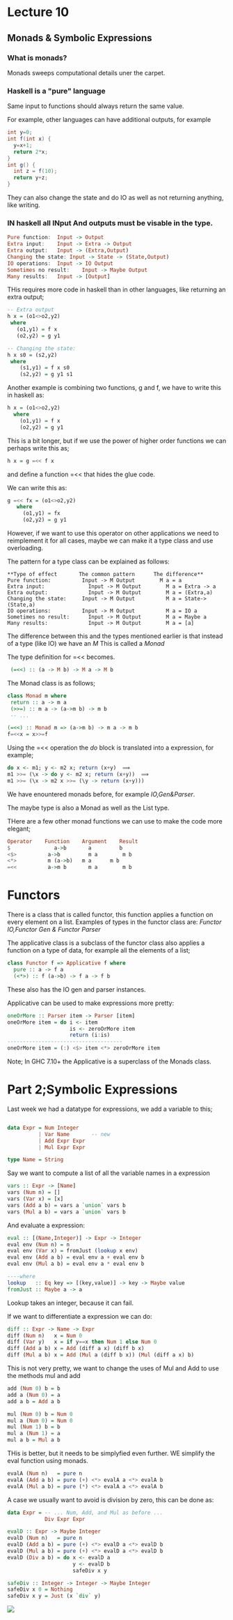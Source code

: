 # Lecture 10
## Monads & Symbolic Expressions
### What is monads?
Monads sweeps computational details uner the carpet.

### Haskell is a "pure" language
Same input to functions should always return the same value.

For example, other languages can have additional outputs, for example

```java
int y=0;
int f(int x) {
  y=x+1;
  return 2*x;
}
int g() {
  int z = f(10);
  return y+z;
}
```

They can also change the state and do IO as well as not returning anything, like writing.

### IN haskell all INput And outputs must be visable in the type.

```haskell
Pure function:	Input -> Output
Extra input:	Input -> Extra -> Output
Extra output:	Input -> (Extra,Output)
Changing the state:	Input -> State -> (State,Output)
IO operations:	Input -> IO Output
Sometimes no result:	Input -> Maybe Output
Many results:	Input -> [Output]
```

THis requires more code in haskell than in other languages, like returning an extra output;
```haskell
-- Extra output
h x = (o1<>o2,y2)
 where
   (o1,y1) = f x
   (o2,y2) = g y1

-- Changing the state:
h x s0 = (s2,y2)
 where
    (s1,y1) = f x s0
    (s2,y2) = g y1 s1
```
Another example is combining two functions, g and f, we have to write this in haskell as:
```haskell
h x = (o1<>o2,y2)
  where
    (o1,y1) = f x
    (o2,y2) = g y1
```
This is a bit longer, but if we use the power of higher order functions we can perhaps write this as;
```haskell
h x = g =<< f x
```
and define a function =<< that hides the glue code.

We can write this as:
```haskell
g =<< fx = (o1<>o2,y2)
   where
     (o1,y1) = fx
     (o2,y2) = g y1
```

However, if we want to use this operator on other applications we need to reimplement it for all cases, maybe we can make it a type class and use overloading.

The pattern for a type class can be explained as follows:
```
**Type of effect	   The common pattern	   The difference**
Pure function:	        Input -> M Output     	 M a = a
Extra input:	          Input -> M Output	       M a = Extra -> a
Extra output:	          Input -> M Output	       M a = (Extra,a)
Changing the state:   	Input -> M Output	       M a = State->(State,a)
IO operations:	        Input -> M Output	       M a = IO a
Sometimes no result:	  Input -> M Output	       M a = Maybe a
Many results:	          Input -> M Output	       M a = [a]
```
The difference between this and the types mentioned earlier is that instead of a type (like IO) we have an *M*
This is called a *Monad*

The type definition for =<< becomes.
```haskell
 (=<<) :: (a -> M b) -> M a -> M b
 ```

 The Monad class is as follows;
 ```haskell
 class Monad m where
  return :: a -> m a
  (>>=) :: m a -> (a->m b) -> m b
  -- ...

(=<<) :: Monad m => (a->m b) -> m a -> m b
f=<<x = x>>=f
```
Using the =<< operation the *do* block is translated into a expression, for example;
```haskell
do x <- m1; y <- m2 x; return (x+y)  ⟹
m1 >>= (\x -> do y <- m2 x; return (x+y))  ⟹
m1 >>= (\x -> m2 x >>= (\y -> return (x+y)))
```
We have enountered monads before, for example *IO,Gen&Parser*.

The maybe type is also a Monad as well as the List type.

THere are a few other monad functions we can use to make the code more elegant;
```haskell
Operator  	Function	Argument 	Result
$	           a->b	      a	        b
<$>	         a->b	      m a	     m b
<*>	         m (a->b)  	m a	     m b
=<<	         a->m b 	  m a	     m b
```

# Functors
There is a class that is called functor, this function applies a function on every element on a list. Examples of types in the functor class are: *Functor IO,Functor Gen & Functor Parser*

The applicative class is a subclass of the functor class also applies a function on a type of data, for example all the elements of a list;
```haskell
class Functor f => Applicative f where
  pure :: a -> f a
  (<*>) :: f (a->b) -> f a -> f b
```
These also has the IO gen and parser instances.

Applicative can be used to make expressions more pretty:
```haskell
oneOrMore :: Parser item -> Parser [item]
oneOrMore item = do i <- item
                    is <- zeroOrMore item        
                    return (i:is)
-------------------------------------
oneOrMore item = (:) <$> item <*> zeroOrMore item
```
Note; In GHC 7.10+ the Applicative is a superclass of the Monads class.

# Part 2;Symbolic Expressions
Last week we had a datatype for expressions, we add a variable to this;
```haskell

data Expr = Num Integer
          | Var Name       -- new
          | Add Expr Expr
          | Mul Expr Expr

type Name = String
```
Say we want to compute a list of all the variable names in a expression
```haskell
vars :: Expr -> [Name]
vars (Num n) = []
vars (Var x) = [x]
vars (Add a b) = vars a `union` vars b
vars (Mul a b) = vars a `union` vars b
```
And evaluate a expression:
```haskell
eval :: [(Name,Integer)] -> Expr -> Integer
eval env (Num n) = n
eval env (Var x) = fromJust (lookup x env)
eval env (Add a b) = eval env a + eval env b
eval env (Mul a b) = eval env a * eval env b

----where
lookup   :: Eq key => [(key,value)] -> key -> Maybe value
fromJust :: Maybe a -> a
```
Lookup takes an integer, because it can fail.

If we want to differentiate a expression we can do:
```haskell
diff :: Expr -> Name -> Expr
diff (Num n)   x = Num 0
diff (Var y)   x = if y==x then Num 1 else Num 0
diff (Add a b) x = Add (diff a x) (diff b x)
diff (Mul a b) x = Add (Mul a (diff b x)) (Mul (diff a x) b)
```

This is not very pretty, we want to change the uses of Mul and Add to use the methods mul and add
```haskell
add (Num 0) b = b
add a (Num 0) = a
add a b = Add a b

mul (Num 0) b = Num 0
mul a (Num 0) = Num 0
mul (Num 1) b = b
mul a (Num 1) = a
mul a b = Mul a b
```
THis is better, but it needs to be simplyfied even further.
WE simplify the eval function using monads.

```haskell
evalA (Num n)   = pure n
evalA (Add a b) = pure (+) <*> evalA a <*> evalA b
evalA (Mul a b) = pure (*) <*> evalA a <*> evalA b
```
A case we usually want to avoid is division by zero, this can be done as:
```haskell
data Expr = -- ... Num, Add, and Mul as before ...
            Div Expr Expr

evalD :: Expr -> Maybe Integer
evalD (Num n)   = pure n
evalD (Add a b) = pure (+) <*> evalD a <*> evalD b
evalD (Mul a b) = pure (+) <*> evalD a <*> evalD b
evalD (Div a b) = do x <- evalD a
                     y <- evalD b
                     safeDiv x y

safeDiv :: Integer -> Integer -> Maybe Integer
safeDiv x 0 = Nothing
safeDiv x y = Just (x `div` y)
```





![](images/partyOn.gif)
